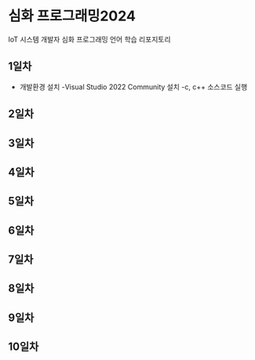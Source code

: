 # 심화 프로그래밍2024
IoT 시스템 개발자 심화 프로그래밍 언어 학습 리포지토리

## 1일차
- 개발환경 설치
	-Visual Studio 2022 Community 설치
	-c, c++ 소스코드 실행


## 2일차


## 3일차


## 4일차


## 5일차


## 6일차


## 7일차


## 8일차


## 9일차


## 10일차